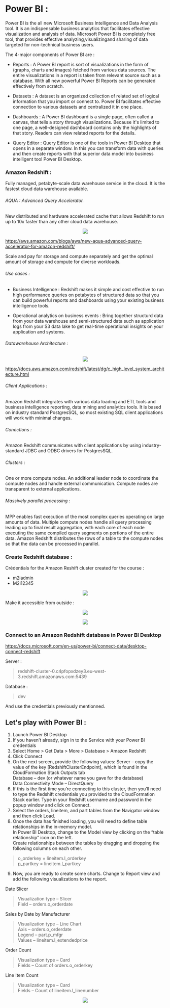 # Power BI :

Power BI is the all new Microsoft Business Intelligence and Data Analysis tool.
It is an indispensable business analytics that facilitates effective visualization and analysis of data.
Microsoft Power BI is completely free tool, that provides effective analyzing,visualizingand sharing of data targeted for non-technical business users.

The 4-major components of Power BI are :

* Reports :
A Power BI report is sort of visualizations in the form of (graphs, charts and images) fetched from various data sources. The entire visualizations in a report is taken from relevant source such as a database. With all new powerful Power BI Reports can be generated effectively from scratch.

* Datasets :
A dataset is an organized collection of related set of logical information that you import or connect to. Power BI facilitates effective connection  to various datasets and centralized it in one place.

* Dashboards :
A Power BI dashboard is a single page, often called a canvas, that tells a story through visualizations. Because it's limited to one page, a well-designed dashboard contains only the highlights of that story. Readers can view related reports for the details.

* Query Editor :
Query Editor is one of the tools in Power BI Desktop that opens in a separate window. In this you can transform data with queries and then create reports with that superior data model into business intelligent tool Power BI Desktop.

### Amazon Redshift :

Fully managed, petabyte-scale data warehouse service in the cloud.
It is the fastest cloud data warehouse available.

###### AQUA : Advanced Query Accelerator.
New distributed and hardware accelerated cache that allows Redshift to run up to 10x faster than any other cloud data warehouse.

<p align="center">
<img src="https://media.amazonwebservices.com/blog/2021/rs_aqua_rainbow_2.png"/>
</p>

https://aws.amazon.com/blogs/aws/new-aqua-advanced-query-accelerator-for-amazon-redshift/

Scale and pay for storage and compute separately and get the optimal amount of storage and compute for diverse workloads.

###### Use cases :

* Business Intelligence :
Redshift makes it simple and cost effective to run high performance queries on petabytes of structured data so that you can build powerful reports and dashboards using your existing business intelligence tools.

* Operational analytics on business events :
Bring together structurd data from your data warehouse and semi-structured data such as application logs from your S3 data lake to get real-time operational insights on your application and systems.

###### Datawarehouse Architecture :

<p align="center">
<img src="https://docs.aws.amazon.com/redshift/latest/dg/images/02-NodeRelationships.png"/>
</p>

https://docs.aws.amazon.com/redshift/latest/dg/c_high_level_system_architecture.html

###### Client Applications :
Amazon Redshift integrates with various data loading and ETL tools and business intelligence reporting, data mining and analytics tools.
It is based on industry standard PostgresSQL, so most existing SQL client applications will work with minimal changes.

###### Conections :
Amazon Redshift communicates with client applications by using industry-standard JDBC and ODBC drivers for PostgresSQL.

###### Clusters :
One or more compute nodes.
An additional leader node to coordinate the compute nodes and handle external communication.
Compute nodes are transparent to external applications.

###### Massively parallel processing :
MPP enables fast execution of the most complex queries operating on large amounts of data. Multiple compute nodes handle all query processing leading up to final result aggregation, with each core of each node executing the same compiled query segments on portions of the entire data. Amazon Redshift distributes the rows of a table to the compute nodes so that the data can be processed in parallel.

### Create Redshift database :

Crédentials for the Amazon Reshift cluster created for the course :
* m2iadmin
* M2i12345

<p align="center">
<img src="img/01_screenshot_2021-11-22_redshift.png"/>
</p>

Make it accessible from outside :

<p align="center">
<img src="img/02_screenshot_from_2021-11-23_18-19-13.png"/>
</p>

<p align="center">
<img src="img/03_screenshot_from_2021-11-23_18-19-20.png"/>
</p>

### Connect to an Amazon Redshift database in Power BI Desktop

https://docs.microsoft.com/en-us/power-bi/connect-data/desktop-connect-redshift

Server :
> redshift-cluster-0.c4pfopxdzey3.eu-west-3.redshift.amazonaws.com:5439

Database :
> dev

And use the credentials previously mentionned.

## Let's play with Power BI :

1. Launch Power BI Desktop
2. If you haven’t already, sign in to the Service with your Power BI credentials
3. Select Home > Get Data > More > Database > Amazon Redshift
4. Click Connect
5. On the next screen, provide the following values:
Server – copy the value of the key [RedshiftClusterEndpoint], which is found in the CloudFormation Stack Outputs tab<br/>
Database – dev (or whatever name you gave for the database)<br/>
Data Connectivity Mode – DirectQuery<br/>
6. If this is the first time you’re connecting to this cluster, then you’ll need to type the Redshift credentials you provided to the CloudFormation Stack earlier. Type in your Redshift username and password in the popup window and click on Connect.
7. Select the orders, lineitem, and part tables from the Navigator window and then click Load.
8. Once the data has finished loading, you will need to define table relationships in the in-memory model.<br/>
In Power BI Desktop, change to the Model view by clicking on the “table relationship” icon on the left.<br/>
Create relationships between the tables by dragging and dropping the following columns on each other.<br/>
> o_orderkey = lineitem.l_orderkey<br/>
> p_partkey = lineitem.l_partkey<br/>
9. Now, you are ready to create some charts. Change to Report view and add the following visualizations to the report.

Date Slicer<br/>
> Visualization type – Slicer<br/>
> Field – orders.o_orderdate<br/>

Sales by Date by Manufacturer<br/>
> Visualization type – Line Chart<br/>
> Axis – orders.o_orderdate<br/>
> Legend – part.p_mfgr<br/>
> Values – lineitem.l_extendedprice<br/>

Order Count<br/>
> Visualization type – Card<br/>
> Fields – Count of orders.o_orderkey<br/>

Line Item Count<br/>
> Visualization type – Card<br/>
> Fields – Count of lineitem.l_linenumber<br/>

<p align="center">
<img src="img/2021-11-27_011640.png"/>
</p>
